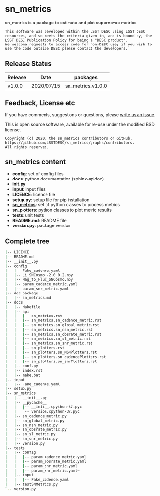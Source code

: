 # sn_metrics

sn_metrics is a package to estimate and plot supernovae metrics.


```
This software was developed within the LSST DESC using LSST DESC resources, and so meets the criteria given in, and is bound by, the LSST DESC Publication Policy for being a "DESC product". 
We welcome requests to access code for non-DESC use; if you wish to use the code outside DESC please contact the developers.

```
## Release Status

|Release|Date|packages|
|---|---|---|
|v1.0.0|2020/07/15|sn_metrics_v1.0.0|

## Feedback, License etc

If you have comments, suggestions or questions, please [write us an issue](https://github.com/LSSTDESC/sn_metrics/issues).

This is open source software, available for re-use under the modified BSD license.

```
Copyright (c) 2020, the sn_metrics contributors on GitHub, https://github.com/LSSTDESC/sn_metrics/graphs/contributors.
All rights reserved.
```

## sn_metrics content ##

* **config**: set of config files
 * **docs**: python documentation (sphinx-apidoc)
 * **__init__.py**
 * **input**: input files
 * **LICENCE**: licence file
 * **setup.py**: setup file for pip installation
 * [**sn_metrics**](doc_package/sn_metrics.md): set of python classes to process metrics
 * **sn_plotters**: python classes to plot metric results
 * **tests**: unit tests
 * **README.md**: README file
 * **version.py**: package version

## Complete tree ##

```bash
|-- LICENCE
|-- README.md
|-- __init__.py
|-- config
|   |-- Fake_cadence.yaml
|   |-- Li_SNCosmo_-2.0_0.2.npy
|   |-- Mag_to_Flux_SNCosmo.npy
|   |-- param_cadence_metric.yaml
|   |-- param_snr_metric.yaml
|-- doc_package
|   |-- sn_metrics.md
|-- docs
|   |-- Makefile
|   |-- api
|   |   |-- sn_metrics.rst
|   |   |-- sn_metrics.sn_cadence_metric.rst
|   |   |-- sn_metrics.sn_global_metric.rst
|   |   |-- sn_metrics.sn_nsn_metric.rst
|   |   |-- sn_metrics.sn_obsrate_metric.rst
|   |   |-- sn_metrics.sn_sl_metric.rst
|   |   |-- sn_metrics.sn_snr_metric.rst
|   |   |-- sn_plotters.rst
|   |   |-- sn_plotters.sn_NSNPlotters.rst
|   |   |-- sn_plotters.sn_cadencePlotters.rst
|   |   |-- sn_plotters.sn_snrPlotters.rst
|   |-- conf.py
|   |-- index.rst
|   |-- make.bat
|-- input
|   |-- Fake_cadence.yaml
|-- setup.py
|-- sn_metrics
|   |-- __init__.py
|   |-- __pycache__
|   |   |-- __init__.cpython-37.pyc
|   |   `-- version.cpython-37.pyc
|   |-- sn_cadence_metric.py
|   |-- sn_global_metric.py
|   |-- sn_nsn_metric.py
|   |-- sn_obsrate_metric.py
|   |-- sn_sl_metric.py
|   |-- sn_snr_metric.py
|   |-- version.py
|-- tests
|   |-- config
|   |   |-- param_cadence_metric.yaml
|   |   |-- param_obsrate_metric.yaml
|   |   |-- param_snr_metric.yaml
|   |   |-- param_snr_metric.yaml~
|   |-- input
|   |   |-- Fake_cadence.yaml
|   |-- testSNMetrics.py
`-- version.py
```